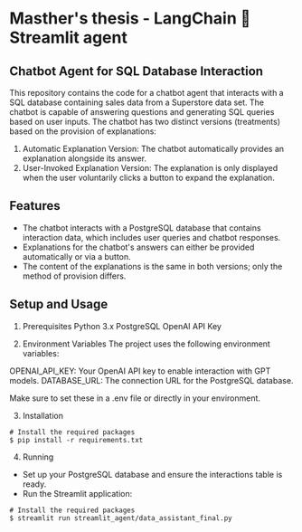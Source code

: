 # Masther's thesis -  LangChain 🤝 Streamlit agent

## Chatbot Agent for SQL Database Interaction

This repository contains the code for a chatbot agent that interacts with a SQL database containing sales data from a Superstore data set. The chatbot is capable of answering questions and generating SQL queries based on user inputs. The chatbot has two distinct versions (treatments) based on the provision of explanations:

1. Automatic Explanation Version: The chatbot automatically provides an explanation alongside its answer.
2. User-Invoked Explanation Version: The explanation is only displayed when the user voluntarily clicks a button to expand the explanation.


## Features

- The chatbot interacts with a PostgreSQL database that contains interaction data, which includes user queries and chatbot responses.
- Explanations for the chatbot's answers can either be provided automatically or via a button.
- The content of the explanations is the same in both versions; only the method of provision differs.

## Setup and Usage

1. Prerequisites
Python 3.x
PostgreSQL
OpenAI API Key

2. Environment Variables
The project uses the following environment variables:

OPENAI_API_KEY: Your OpenAI API key to enable interaction with GPT models.
DATABASE_URL: The connection URL for the PostgreSQL database.

Make sure to set these in a .env file or directly in your environment.


3. Installation

```shell
# Install the required packages
$ pip install -r requirements.txt
```

4. Running

- Set up your PostgreSQL database and ensure the interactions table is ready.
- Run the Streamlit application:

```shell
# Install the required packages
$ streamlit run streamlit_agent/data_assistant_final.py
```
